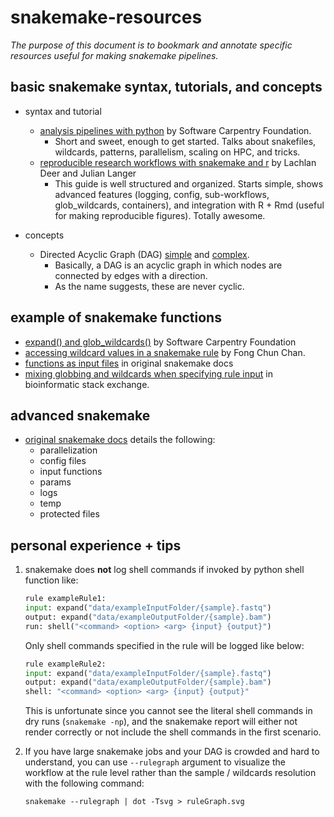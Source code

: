 # snakemake-resources

_The purpose of this document is to bookmark and annotate specific resources useful for making snakemake pipelines._

## basic snakemake syntax, tutorials, and concepts

* syntax and tutorial
  * [analysis pipelines with python](https://hpc-carpentry.github.io/hpc-python/) by Software Carpentry Foundation.
    * Short and sweet, enough to get started. Talks about snakefiles, wildcards, patterns, parallelism, scaling on HPC, and tricks. 
  * [reproducible research workflows with snakemake and r](https://lachlandeer.github.io/snakemake-econ-r-tutorial/logging-output-and-errors.html) by Lachlan Deer and Julian Langer
    * This guide is well structured and organized. Starts simple, shows advanced features (logging, config, sub-workflows, glob_wildcards, containers), and integration with R + Rmd (useful for making reproducible figures). Totally awesome. 

* concepts 
  * Directed Acyclic Graph (DAG) [simple](https://www.statisticshowto.datasciencecentral.com/directed-acyclic-graph/) and [complex](https://en.wikipedia.org/wiki/Directed_acyclic_graph). 
    * Basically, a DAG is an acyclic graph in which nodes are connected by edges with a direction. 
    * As the name suggests, these are never cyclic. 

## example of snakemake functions

* [expand() and glob_wildcards()](https://hpc-carpentry.github.io/hpc-python/15-snakemake-python/) by Software Carpentry Foundation
* [accessing wildcard values in a snakemake rule](http://tinyheero.github.io/2019/08/30/wildcards-in-snakemake.html) by Fong Chun Chan. 
* [functions as input files](https://snakemake.readthedocs.io/en/stable/snakefiles/rules.html) in original snakemake docs
* [mixing globbing and wildcards when specifying rule input](https://bioinformatics.stackexchange.com/questions/7184/mix-globbing-and-wildcards-when-specifying-rule-input) in bioinformatic stack exchange. 

## advanced snakemake 

* [original snakemake docs](https://snakemake.readthedocs.io/en/stable/tutorial/advanced.html) details the following:
  * parallelization
  * config files
  * input functions
  * params
  * logs
  * temp 
  * protected files

## personal experience + tips

1. snakemake does **not** log shell commands if invoked by python shell function like: 

   ```python
   rule exampleRule1:
   input: expand("data/exampleInputFolder/{sample}.fastq")
   output: expand("data/exampleOutputFolder/{sample}.bam")
   run: shell("<command> <option> <arg> {input} {output}")
   ```

   Only shell commands specified in the rule will be logged like below:

   ```python
   rule exampleRule2: 
   input: expand("data/exampleInputFolder/{sample}.fastq")
   output: expand("data/exampleOutputFolder/{sample}.bam")
   shell: "<command> <option> <arg> {input} {output}"
   ```

   This is unfortunate since you cannot see the literal shell commands in dry runs (`snakemake -np`), and the snakemake report will either not render correctly or not include the shell commands in the first scenario. 

2. If you have large snakemake jobs and your DAG is crowded and hard to understand, you can use `--rulegraph` argument to visualize the workflow at the rule level rather than the sample / wildcards resolution with the following command:

   `snakemake --rulegraph | dot -Tsvg > ruleGraph.svg`
